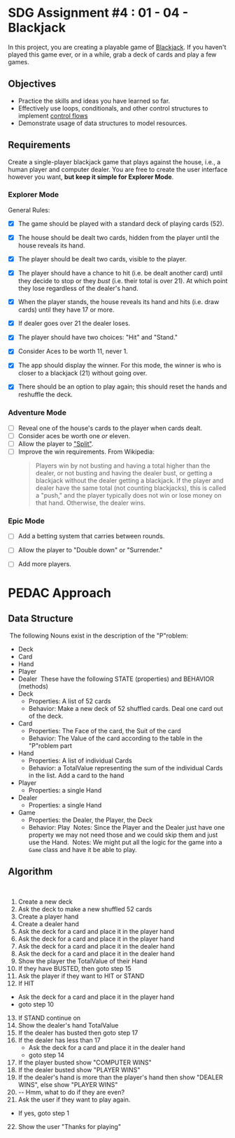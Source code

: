 # SDG Assignment #4 : 01 - 04 - Blackjack

In this project, you are creating a playable game of
[Blackjack](https://en.wikipedia.org/wiki/Blackjack). If you haven't played this
game ever, or in a while, grab a deck of cards and play a few games.

## Objectives

- Practice the skills and ideas you have learned so far.
- Effectively use loops, conditionals, and other control structures to implement
  [control flows](https://en.wikipedia.org/wiki/Control_flow)
- Demonstrate usage of data structures to model resources.

## Requirements

Create a single-player blackjack game that plays against the house, i.e., a
human player and computer dealer. You are free to create the user interface
however you want, **but keep it simple for Explorer Mode**.

### Explorer Mode

General Rules:

- [x] The game should be played with a standard deck of playing cards (52).
- [x] The house should be dealt two cards, hidden from the player until the
      house reveals its hand.
- [x] The player should be dealt two cards, visible to the player.
- [x] The player should have a chance to hit (i.e. be dealt another card) until
      they decide to stop or they _bust_ (i.e. their total is over 21). At which
      point they lose regardless of the dealer's hand.
- [x] When the player stands, the house reveals its hand and hits (i.e. draw
      cards) until they have 17 or more.
- [x] If dealer goes over 21 the dealer loses.

- [x] The player should have two choices: "Hit" and "Stand."
- [x] Consider Aces to be worth 11, never 1.
- [x] The app should display the winner. For this mode, the winner is who is
      closer to a blackjack (21) without going over.
- [x] There should be an option to play again; this should reset the hands and
      reshuffle the deck.

### Adventure Mode

- [ ] Reveal one of the house's cards to the player when cards dealt.
- [ ] Consider aces be worth one _or_ eleven.
- [ ] Allow the player to
      ["Split"](https://blog.betway.com/casino/blackjack-strategy-101-how-do-you-split-in-blackjack/).
- [ ] Improve the win requirements. From Wikipedia:
  > Players win by not busting and having a total higher than the dealer, or not
  > busting and having the dealer bust, or getting a blackjack without the
  > dealer getting a blackjack. If the player and dealer have the same total
  > (not counting blackjacks), this is called a "push," and the player typically
  > does not win or lose money on that hand. Otherwise, the dealer wins.

### Epic Mode

- [ ] Add a betting system that carries between rounds.
- [ ] Allow the player to "Double down" or "Surrender."
- [ ] Add more players.


# PEDAC Approach
## Data Structure

​
The following Nouns exist in the description of the "P"roblem:
​

- Deck
- Card
- Hand
- Player
- Dealer
  ​
  These have the following STATE (properties) and BEHAVIOR (methods)
  ​
- Deck
  ​
  - Properties: A list of 52 cards
  - Behavior: Make a new deck of 52 shuffled cards. Deal one card out of the deck.
    ​
- Card
  ​
  - Properties: The Face of the card, the Suit of the card
  - Behavior: The Value of the card according to the table in the "P"roblem part
    ​
- Hand
  ​
  - Properties: A list of individual Cards
  - Behavior: a TotalValue representing the sum of the individual Cards in the list. Add a card to the hand
    ​
- Player
  ​
  - Properties: a single Hand
    ​
- Dealer
  ​
  - Properties: a single Hand
    ​
- Game
  - Properties: the Dealer, the Player, the Deck
  - Behavior: Play
    ​
    Notes: Since the Player and the Dealer just have one property we may not need those and we could skip them and just use the Hand.
    ​
    Notes: We might put all the logic for the game into a `Game` class and have it be able to play.
    ​

## Algorithm

​

1. Create a new deck
2. Ask the deck to make a new shuffled 52 cards
3. Create a player hand
4. Create a dealer hand
5. Ask the deck for a card and place it in the player hand
6. Ask the deck for a card and place it in the player hand
7. Ask the deck for a card and place it in the dealer hand
8. Ask the deck for a card and place it in the dealer hand
9. Show the player the TotalValue of their Hand
10. If they have BUSTED, then goto step 15
11. Ask the player if they want to HIT or STAND
12. If HIT
    ​

- Ask the deck for a card and place it in the player hand
- goto step 10
  ​

13. If STAND continue on
14. Show the dealer's hand TotalValue
15. If the dealer has busted then goto step 17
16. If the dealer has less than 17
    - Ask the deck for a card and place it in the dealer hand
    - goto step 14
17. If the player busted show "COMPUTER WINS"
18. If the dealer busted show "PLAYER WINS"
19. If the dealer's hand is more than the player's hand then show "DEALER WINS", else show "PLAYER WINS"
20. -- Hmm, what to do if they are even?
21. Ask the user if they want to play again.
    ​

- If yes, goto step 1
  ​

22. Show the user "Thanks for playing"
